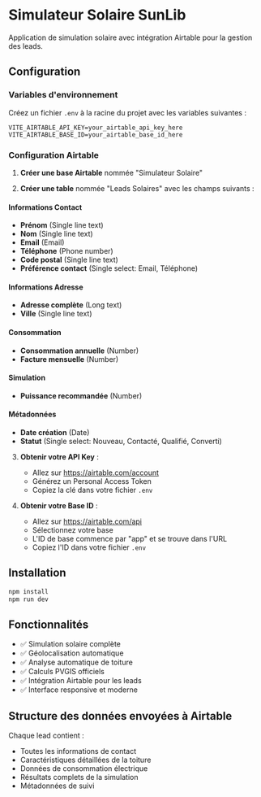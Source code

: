 # Simulateur Solaire SunLib

Application de simulation solaire avec intégration Airtable pour la gestion des leads.

## Configuration

### Variables d'environnement

Créez un fichier `.env` à la racine du projet avec les variables suivantes :

```env
VITE_AIRTABLE_API_KEY=your_airtable_api_key_here
VITE_AIRTABLE_BASE_ID=your_airtable_base_id_here
```

### Configuration Airtable

1. **Créer une base Airtable** nommée "Simulateur Solaire"

2. **Créer une table** nommée "Leads Solaires" avec les champs suivants :

#### Informations Contact
- **Prénom** (Single line text)
- **Nom** (Single line text)
- **Email** (Email)
- **Téléphone** (Phone number)
- **Code postal** (Single line text)
- **Préférence contact** (Single select: Email, Téléphone)

#### Informations Adresse
- **Adresse complète** (Long text)
- **Ville** (Single line text)

#### Consommation
- **Consommation annuelle** (Number)
- **Facture mensuelle** (Number)

#### Simulation
- **Puissance recommandée** (Number)

#### Métadonnées
- **Date création** (Date)
- **Statut** (Single select: Nouveau, Contacté, Qualifié, Converti)

3. **Obtenir votre API Key** :
   - Allez sur https://airtable.com/account
   - Générez un Personal Access Token
   - Copiez la clé dans votre fichier `.env`

4. **Obtenir votre Base ID** :
   - Allez sur https://airtable.com/api
   - Sélectionnez votre base
   - L'ID de base commence par "app" et se trouve dans l'URL
   - Copiez l'ID dans votre fichier `.env`

## Installation

```bash
npm install
npm run dev
```

## Fonctionnalités

- ✅ Simulation solaire complète
- ✅ Géolocalisation automatique
- ✅ Analyse automatique de toiture
- ✅ Calculs PVGIS officiels
- ✅ Intégration Airtable pour les leads
- ✅ Interface responsive et moderne

## Structure des données envoyées à Airtable

Chaque lead contient :
- Toutes les informations de contact
- Caractéristiques détaillées de la toiture
- Données de consommation électrique
- Résultats complets de la simulation
- Métadonnées de suivi